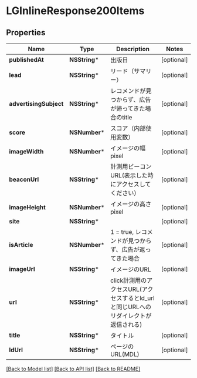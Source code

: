 # LGInlineResponse200Items

## Properties
Name | Type | Description | Notes
------------ | ------------- | ------------- | -------------
**publishedAt** | **NSString*** | 出版日 | [optional] 
**lead** | **NSString*** | リード（サマリー） | [optional] 
**advertisingSubject** | **NSString*** | レコメンドが見つからず、広告が帰ってきた場合のtitle | [optional] 
**score** | **NSNumber*** | スコア（内部使用変数） | [optional] 
**imageWidth** | **NSNumber*** | イメージの幅pixel | [optional] 
**beaconUrl** | **NSString*** | 計測用ビーコンURL(表示した時にアクセスしてください） | [optional] 
**imageHeight** | **NSNumber*** | イメージの高さpixel | [optional] 
**site** | **NSString*** |  | [optional] 
**isArticle** | **NSNumber*** | 1 &#x3D; true, レコメンドが見つからず、広告が返ってきた場合 | [optional] 
**imageUrl** | **NSString*** | イメージのURL | [optional] 
**url** | **NSString*** | click計測用のアクセスURL(アクセスするとld_urlと同じURLへのリダイレクトが返信される) | [optional] 
**title** | **NSString*** | タイトル | [optional] 
**ldUrl** | **NSString*** | ページのURL(MDL) | [optional] 

[[Back to Model list]](../README.md#documentation-for-models) [[Back to API list]](../README.md#documentation-for-api-endpoints) [[Back to README]](../README.md)



